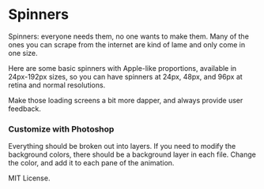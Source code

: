 # Spinners

Spinners: everyone needs them, no one wants to make them. Many of the ones you can scrape from the internet are kind of lame and only come in one size.

Here are some basic spinners with Apple-like proportions, available in 24px-192px sizes, so you can have spinners at 24px, 48px, and 96px at retina and normal resolutions.

Make those loading screens a bit more dapper, and always provide user feedback.

### Customize with Photoshop

Everything should be broken out into layers. If you need to modify the background colors, there should be a background layer in each file. Change the color, and add it to each pane of the animation.

MIT License.
